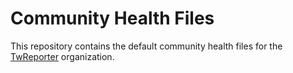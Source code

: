 # Community Health Files

This repository contains the default community health files for the [TwReporter](https://github.com/twreporter) organization.
